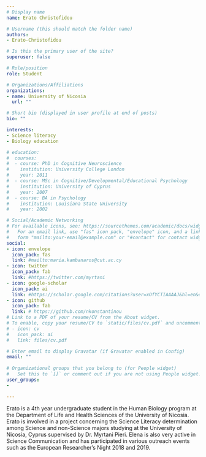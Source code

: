```yaml
---
# Display name
name: Erato Christofidou

# Username (this should match the folder name)
authors:
- Erato-Christofidou

# Is this the primary user of the site?
superuser: false

# Role/position
role: Student

# Organizations/Affiliations
organizations:
- name: University of Nicosia
  url: ""

# Short bio (displayed in user profile at end of posts)
bio: ""

interests:
- Science literacy
- Biology education

# education:
#  courses:
#  - course: PhD in Cognitive Neuroscience
#    institution: University College London
#    year: 2011
#  - course: MSc in Cognitive/Developmental/Educational Psychology
#    institution: University of Cyprus
#    year: 2007
#  - course: BA in Psychology
#    institution: Louisiana State University
#    year: 2002

# Social/Academic Networking
# For available icons, see: https://sourcethemes.com/academic/docs/widgets/#icons
#   For an email link, use "fas" icon pack, "envelope" icon, and a link in the
#   form "mailto:your-email@example.com" or "#contact" for contact widget.
social:
- icon: envelope
  icon_pack: fas
  link: #mailto:maria.kambanaros@cut.ac.cy
- icon: twitter
  icon_pack: fab
  link: #https://twitter.com/myrtani 
- icon: google-scholar
  icon_pack: ai
  link: #https://scholar.google.com/citations?user=xOfYCTIAAAAJ&hl=en&oi=ao
- icon: github
  icon_pack: fab
  link: # https://github.com/nkonstantinou
# Link to a PDF of your resume/CV from the About widget.
# To enable, copy your resume/CV to `static/files/cv.pdf` and uncomment the lines below.  
# - icon: cv
#   icon_pack: ai
#   link: files/cv.pdf

# Enter email to display Gravatar (if Gravatar enabled in Config)
email: ""
  
# Organizational groups that you belong to (for People widget)
#   Set this to `[]` or comment out if you are not using People widget.  
user_groups:
- 

---
```

Erato is a 4th year undergraduate student in the Human Biology program at the Department of Life and Health Sciences of the University of Nicosia.
Erato is involved in a project concerning the Science Literacy determination among Science and non-Science majors studying at the University of Nicosia, Cyprus supervised by Dr. Myrtani Pieri.
Elena is also very active in Science Communication and has participated in various outreach events such as the European Researcher’s Night 2018 and 2019.

